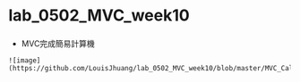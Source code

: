 # lab_0502_MVC_week10
###
* MVC完成簡易計算機

```
![image](https://github.com/LouisJhuang/lab_0502_MVC_week10/blob/master/MVC_CalcControl.png)
```
